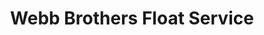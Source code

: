 ---
title: "Webb Brothers Float Service"
url: /reliance/webb-brothers-float-service/
shop: Dorfladen
---